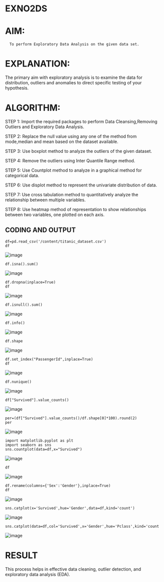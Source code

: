 # EXNO2DS
# AIM:
      To perform Exploratory Data Analysis on the given data set.
      
# EXPLANATION:
  The primary aim with exploratory analysis is to examine the data for distribution, outliers and anomalies to direct specific testing of your hypothesis.
  
# ALGORITHM:
STEP 1: Import the required packages to perform Data Cleansing,Removing Outliers and Exploratory Data Analysis.

STEP 2: Replace the null value using any one of the method from mode,median and mean based on the dataset available.

STEP 3: Use boxplot method to analyze the outliers of the given dataset.

STEP 4: Remove the outliers using Inter Quantile Range method.

STEP 5: Use Countplot method to analyze in a graphical method for categorical data.

STEP 6: Use displot method to represent the univariate distribution of data.

STEP 7: Use cross tabulation method to quantitatively analyze the relationship between multiple variables.

STEP 8: Use heatmap method of representation to show relationships between two variables, one plotted on each axis.

## CODING AND OUTPUT
```import pandas as pd
df=pd.read_csv('/content/titanic_dataset.csv')
df
```
![image](https://github.com/user-attachments/assets/46ba2f85-fe6b-4083-9d43-707bddf48f61)
```
df.isna().sum()
```
![image](https://github.com/user-attachments/assets/1902ba40-6427-4a0d-8f4e-75223eddcba2)

```
df.dropna(inplace=True)
df
```
![image](https://github.com/user-attachments/assets/05f83b9c-31f8-4b1b-a11f-d6d8e21f2b6c)
```
df.isnull().sum()
```
![image](https://github.com/user-attachments/assets/1d170c22-3959-4f47-a5fd-e744c2c25690)

```
df.info()
```
![image](https://github.com/user-attachments/assets/87f00135-45bd-48fa-8894-8e7c2537584b)

```
df.shape
```
![image](https://github.com/user-attachments/assets/fd6361bb-f2a9-43f7-8157-e31421a54f67)
```
df.set_index("PassengerId",inplace=True)
df
```
![image](https://github.com/user-attachments/assets/189a306a-da3b-499b-b4c5-a1c7f2e22975)

```
df.nunique()
```
![image](https://github.com/user-attachments/assets/b14de8a0-7b68-46ef-b30b-c39e915e0fe3)
```
df["Survived"].value_counts()
```
![image](https://github.com/user-attachments/assets/5cde5852-9c4b-4917-8381-892181370568)
```
per=(df["Survived"].value_counts()/df.shape[0]*100).round(2)
per
```
![image](https://github.com/user-attachments/assets/024ec984-c785-42f5-8f58-51624b05b999)
```
import matplotlib.pyplot as plt
import seaborn as sns
sns.countplot(data=df,x="Survived")
```

![image](https://github.com/user-attachments/assets/b20b3fcc-5fe1-410b-90f1-2b7bb0688038)
```
df
```
![image](https://github.com/user-attachments/assets/0973a390-5e43-49c3-bee3-777db2eefe18)
```
df.rename(columns={'Sex':'Gender'},inplace=True)
df
```
![image](https://github.com/user-attachments/assets/96c6bd86-67ad-46e5-a168-a0ded1a23e59)

```
sns.catplot(x='Survived',hue='Gender',data=df,kind='count')
```
![image](https://github.com/user-attachments/assets/22fd2dcd-605d-4c63-a039-09b2c360c541)
```
sns.catplot(data=df,col='Survived',x='Gender',hue='Pclass',kind='count')
```
![image](https://github.com/user-attachments/assets/a71cf316-8e95-45d6-8551-009e6227ce7e)


# RESULT
   This process helps in effective data cleaning, outlier detection, and exploratory data analysis (EDA).        
